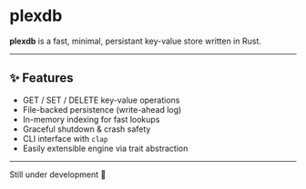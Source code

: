 # plexdb

**plexdb** is a fast, minimal, persistant key-value store written in Rust.

---

## ✨ Features

- GET / SET / DELETE key-value operations
- File-backed persistence (write-ahead log)
- In-memory indexing for fast lookups
- Graceful shutdown & crash safety
- CLI interface with `clap`
- Easily extensible engine via trait abstraction

---

Still under development 🔧 
